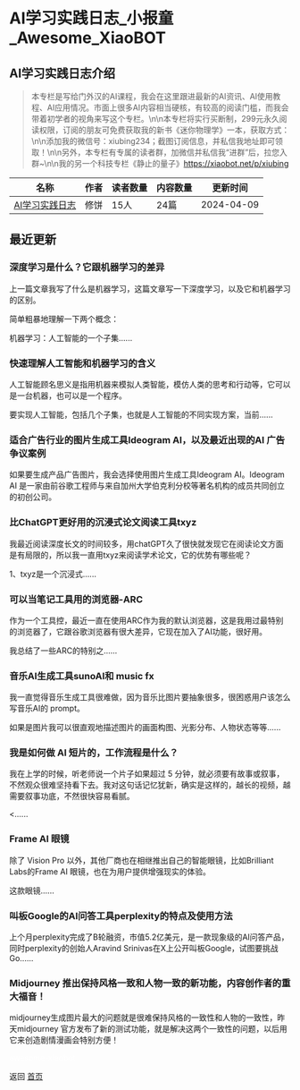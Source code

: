 # AI学习实践日志_小报童_Awesome_XiaoBOT

## AI学习实践日志介绍
> 本专栏是写给门外汉的AI课程，我会在这里跟进最新的AI资讯、AI使用教程、AI应用情况。市面上很多AI内容相当硬核，有较高的阅读门槛，而我会带着初学者的视角来写这个专栏。\n\n本专栏将实行买断制，299元永久阅读权限，订阅的朋友可免费获取我的新书《迷你物理学》一本，获取方式：\n\n添加我的微信号：xiubing234；截图订阅信息，并私信我地址即可领取！\n\n另外，本专栏有专属的读者群，加微信并私信我“进群”后，拉您入群~\n\n我的另一个科技专栏《静止的量子》https://xiaobot.net/p/xiubing  
  


|名称|作者|读者数量|内容数量|更新时间|
|---|---|---|---|---|
|[AI学习实践日志](https://xiaobot.net/p/xiubingAI?refer=0b133df9-27dc-423b-8101-639049001c13)|修饼|15人|24篇|2024-04-09|

## 最近更新
### 深度学习是什么？它跟机器学习的差异

上一篇文章我写了什么是机器学习，这篇文章写一下深度学习，以及它和机器学习的区别。

简单粗暴地理解一下两个概念：

机器学习：人工智能的一个子集......

### 快速理解人工智能和机器学习的含义

人工智能顾名思义是指用机器来模拟人类智能，模仿人类的思考和行动等，它可以是一台机器，也可以是一个程序。

要实现人工智能，包括几个子集，也就是人工智能的不同实现方案，当前......

### 适合广告行业的图片生成工具Ideogram AI，以及最近出现的AI 广告争议案例

如果要生成产品广告图片，我会选择使用图片生成工具Ideogram AI。Ideogram AI
是一家由前谷歌工程师与来自加州大学伯克利分校等著名机构的成员共同创立的初创公司。

### 比ChatGPT更好用的沉浸式论文阅读工具txyz

我最近阅读深度长文的时间较多，用chatGPT久了很快就发现它在阅读论文方面是有局限的，所以我一直用txyz来阅读学术论文，它的优势有哪些呢？

1、txyz是一个沉浸式......

### 可以当笔记工具用的浏览器-ARC

作为一个工具控，最近一直在使用ARC作为我的默认浏览器，这是我用过最特别的浏览器了，它跟谷歌浏览器有很大差异，它现在加入了AI功能，很好用。

我总结了一些ARC的特别之......

### 音乐AI生成工具sunoAI和 music fx

我一直觉得音乐生成工具很难做，因为音乐比图片要抽象很多，很困惑用户该怎么写音乐AI的 prompt。

如果是图片我可以很直观地描述图片的画面构图、光影分布、人物状态等等......

### 我是如何做 AI 短片的，工作流程是什么？

我在上学的时候，听老师说一个片子如果超过 5
分钟，就必须要有故事或叙事，不然观众很难坚持看下去。我对这句话记忆犹新，确实是这样的，越长的视频，越需要叙事功底，不然很快容易看腻。

<......

### Frame AI 眼镜

除了 Vision Pro 以外，其他厂商也在相继推出自己的智能眼镜，比如Brilliant Labs的Frame AI
眼镜，也在为用户提供增强现实的体验。

这款眼镜......

### 叫板Google的AI问答工具perplexity的特点及使用方法

上个月perplexity完成了B轮融资，市值5.2亿美元，是一款现象级的AI问答产品，同时perplexity的创始人Aravind
Srinivas在X上公开叫板Google，试图要挑战Go......

### Midjourney 推出保持风格一致和人物一致的新功能，内容创作者的重大福音！

midjourney生成图片最大的问题就是很难保持风格的一致性和人物的一致性，昨天midjourney
官方发布了新的测试功能，就是解决这两个一致性的问题，以后用它来创造剧情漫画会特别方便！


<a href="https://github.com/Reno9527/awesome-xiaobot" style="color: white; text-decoration: none;">awesome-xiaobot</a>

返回 [首页](../README.md)
